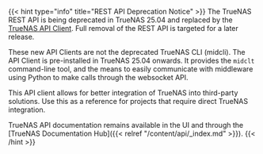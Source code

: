 &NewLine;

{{< hint type="info" title="REST API Deprecation Notice" >}}
The TrueNAS REST API is being deprecated in TrueNAS 25.04 and replaced by the [TrueNAS API Client](https://github.com/truenas/api_client).
Full removal of the REST API is targeted for a later release.

These new API Clients are not the deprecated TrueNAS CLI (midcli).
The API Client is pre-installed in TrueNAS 25.04 onwards.
It provides the `midclt` command-line tool, and the means to easily communicate with middleware using Python to make calls through the websocket API.

This API client allows for better integration of TrueNAS into third-party solutions.
Use this as a reference for projects that require direct TrueNAS integration.

TrueNAS API documentation remains available in the UI and through the [TrueNAS Documentation Hub]({{< relref "/content/api/_index.md" >}}).
{{< /hint >}}
